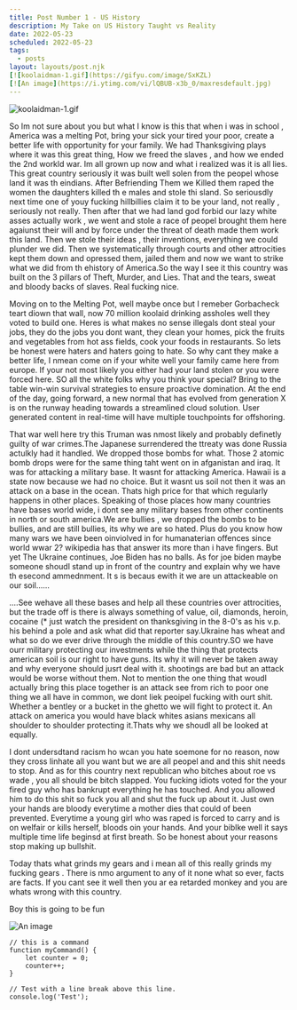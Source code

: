 ```yaml
---
title: Post Number 1 - US History
description: My Take on US History Taught vs Reality
date: 2022-05-23
scheduled: 2022-05-23
tags:
  - posts
layout: layouts/post.njk
[![koolaidman-1.gif](https://gifyu.com/image/SxKZL)
[![An image](https://i.ytimg.com/vi/lQBUB-x3b_0/maxresdefault.jpg)
---
```

![koolaidman-1.gif](https://gifyu.com/image/SxKZL)



So Im not sure about you but what I know is this that when i was in school , America was a melting Pot, bring your sick your tired your poor, create a better life with opportunity for your family. We had Thanksgiving plays where it was this great thing, 
How we freed the slaves , and how we ended the 2nd workld war. Im all grown up now and what i realized was it is all lies. This great country seriously it was built well solen from the peopel whose land it was th eindians. After Befriending Them we 
Killed them raped the women the daughters killed th e males and stole thi sland. So seriousdly next time one of youy fucking hillbillies claim it to be your land, not really , seriously not really. Then after that we had land god forbid our lazy white 
asses actually work , we went and stole a race of peopel brought them here agaiunst their will and by force under the threat of death made them work this land. Then we stole their ideas , their inventions, everything we could plunder we did. Then we 
systematically through courts and other attrocities kept them down and opressed them, jailed them and now we want to strike what we did from th ehistory of America.So the way I see it this country was built on the 3 pillars of Theft, Murder, and Lies. 
That and the tears, sweat and bloody backs of slaves. Real fucking nice. 

Moving on to the Melting Pot, well maybe once but I remeber Gorbacheck teart diown that wall, now 70 million koolaid drinking assholes well they voted to build one. Heres is what makes no sense illegals dont steal your jobs, they do the jobs you 
dont want, they clean your homes, pick the fruits and vegetables from hot ass fields, cook your foods in restaurants. So lets be honest were haters and haters going to hate. So why cant they make a better life, I nmean come on if your white well
your family came here from europe. If your not most likely you either had your land stolen or  you were forced here. SO all the white folks why you think your special?
Bring to the table win-win survival strategies to ensure proactive domination. At the end of the day, going forward, a new normal that has evolved from generation X is on the runway heading towards a streamlined cloud solution. User generated content in real-time will have multiple touchpoints for offshoring.

That war well here try this Truman was nmost likely and probably definetly  guilty of war crimes.The Japanese surrendered the ttreaty was done Russia actulkly had it handled. We dropped those bombs for what. Those 2 atomic bomb drops were for the
same thing taht went on in afganistan and iraq. It was for attacking a military base. It wasnt for attacking America. Hawaii is a state now because we had no choice. But it wasnt us soil not then it was an attack on a base in the ocean. Thats high 
price for that which regularly happens in other places. Speaking of those places how many countries have bases world wide, i dont see any military bases from other continents in north or south america.We are bullies , we dropped the bombs to be 
bullies, and are still bullies, its why we are so hated. Plus do you know how many wars we have been oinviolved in for humanaterian offences since world wwar 2? wikipedia has that answer its more than i have fingers. But yet The Ukraine continues, 
Joe Biden has no balls. As for joe biden maybe someone shoudl stand up in front of the country and explain why we have th esecond ammednment. It s is becaus ewith it we are un attackeable on our soil......

....See wehave all these bases and help all these countries over attrocities, but the trade off is there is always something of value, oil, diamonds, heroin, cocaine (* just watch the president on thanksgiving in the 8-0's as his v.p. his behind
a pole and ask what did that reporter say.Ukraine has wheat and what so do we ever drive through the middle of this country.SO we have ourr military protecting our investments while the thing that protects american soil is our right to have guns.
Its why it will never be taken away and why everyone should jusrt deal with it. shootings are bad but an attack would be worse without them. Not to mention the one thing that woudl actually bring this place together is an attack see from rich to 
poor one thing we all have in common, we dont liek peoipel fucking with ourt shit. Whether a bentley or a bucket in the ghetto we will fight to protect it. An attack on america you would have black whites asians mexicans all shoulder to shoulder 
protecting it.Thats why we shoudl all be looked at equally. 
	
I dont undersdtand racism ho wcan you hate soemone for no reason, now they cross linhate all you want but we are all peopel and and this shit needs to stop. And as for this country next republican who bitches about roe vs wade , you all should be 
bitch slapped. You fucking idiots voted for the your fired guy who has bankrupt everything he has touched. And you allowed him to do this shit so fuck you all and shut the fuck up about it. Just own your hands are bloody everytime a mother dies 
that could of been prevented. Everytime a young girl who was raped is forced to carry and is on welfair or kills herself, bloods oin your hands. And your biblke well it says multiple time life beginsd at first breath. So be honest about your reasons 	 stop making up bullshit.

Today thats what grinds my gears and i mean all of this really grinds my fucking gears . There is nmo argument to any of it none what so ever, facts are facts. If you cant see it well then you ar ea retarded monkey and you are whats wrong with this country. 

Boy this is going to be fun




![An image](https://i.ytimg.com/vi/lQBUB-x3b_0/maxresdefault.jpg)

``` text/2-3
// this is a command
function myCommand() {
	let counter = 0;
	counter++;
}

// Test with a line break above this line.
console.log('Test');
```
